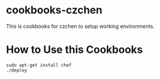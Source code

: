# cookbooks-czchen

This is cookbooks for czchen to setup working environments.

# How to Use this Cookbooks
    sudo apt-get install chef
    ./deploy
